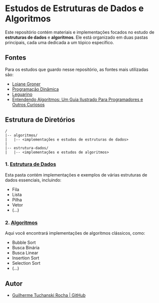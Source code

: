 
# Estudos de Estruturas de Dados e Algoritmos

Este repositório contém materiais e implementações focados no estudo de **estruturas de dados** e **algoritmos**. Ele está organizado em duas pastas principais, cada uma dedicada a um tópico específico.

## Fontes

Para os estudos que guardo nesse repositório, as fontes mais utilizadas são:

- [Loiane Groner](https://www.youtube.com/@loianegroner)
- [Programação Dinâmica](https://www.youtube.com/@pgdinamica)
- [Leguarino](https://www.youtube.com/@leguarino)
- [Entendendo Algoritmos: Um Guia Ilustrado Para Programadores e Outros Curiosos](https://www.amazon.com.br/Entendendo-Algoritmos-Ilustrado-Programadores-Curiosos/dp/8575225634)

## Estrutura de Diretórios

```
/
|-- algoritmos/
|   |-- <implementações e estudos de estruturas de dados>
|
|-- estrutura-dados/
|   |-- <implementações e estudos de algoritmos>
```

### 1. [Estrutura de Dados](/estrutura-dados)

Esta pasta contém implementações e exemplos de várias estruturas de dados essenciais, incluindo:

- Fila
- Lista
- Pilha
- Vetor
- (...)

### 2. [Algoritmos](/algoritmos)

Aqui você encontrará implementações de algoritmos clássicos, como:

- Bubble Sort
- Busca Binária
- Busca Linear
- Insertion Sort
- Selection Sort
- (...)

## Autor

- [Guilherme Tuchanski Rocha | GitHub](https://github.com/tuchanski)